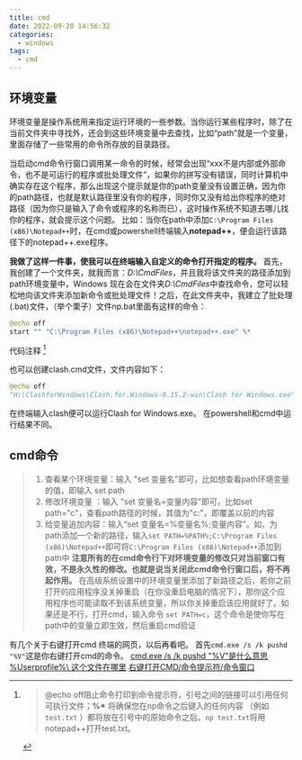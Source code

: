 ```yaml
---
title: cmd
date: 2022-09-20 14:56:32
categories:
  - windows
tags: 
  - cmd
---
```


## 环境变量
环境变量是操作系统用来指定运行环境的一些参数。当你运行某些程序时，除了在当前文件夹中寻找外，还会到这些环境变量中去查找，比如“path”就是一个变量，里面存储了一些常用的命令所存放的目录路径。
<!--more-->
当启动cmd命令行窗口调用某一命令的时候，经常会出现“xxx不是内部或外部命令，也不是可运行的程序或批处理文件”，如果你的拼写没有错误，同时计算机中确实存在这个程序，那么出现这个提示就是你的path变量没有设置正确，因为你的path路径，也就是默认路径里没有你的程序，同时你又没有给出你程序的绝对路径（因为你只是输入了命令或程序的名称而已），这时操作系统不知道去哪儿找你的程序，就会提示这个问题。
比如：当你在path中添加`C:\Program Files (x86)\Notepad++`时，在cmd或powershell终端输入**notepad++**，便会运行该路径下的notepad++.exe程序。

**我做了这样一件事，使我可以在终端输入自定义的命令打开指定的程序。** 首先，我创建了一个文件夹，就我而言：*D:\CmdFiles*，并且我将该文件夹的路径添加到path环境变量中，Windows 现在会在文件夹*D:\CmdFiles*中查找命令，您可以轻松地向该文件夹添加新命令或批处理文件！之后，在此文件夹中，我建立了批处理(.bat)文件，（举个栗子）文件np.bat里面有这样的命令：
```python
@echo off
start "" "C:\Program Files (x86)\Notepad++\notepad++.exe" %*
```
代码注释 [^代码注释]
[^代码注释]:  > @echo off阻止命令打印到命令提示符，引号之间的链接可以引用任何可执行文件；**%\*** 将确保您在np命令之后键入的任何内容 （例如`test.txt` ）都将放在引号中的原始命令之后。`np test.txt`将用notepad++打开test.txt。

也可以创建clash.cmd文件，文件内容如下：
```python
@echo off
"H:\ClashforWindows\Clash.for.Windows-0.15.2-win\Clash for Windows.exe" %*
```
在终端输入clash便可以运行Clash for Windows.exe。
在powershell和cmd中运行结果不同。

## cmd命令
> 1. 查看某个环境变量：输入 "set 变量名"即可，比如想查看path环境变量的值，即输入 set path
> 2. 修改环境变量 ：输入 "set 变量名=变量内容"即可，比如set path="c"，查看path路径的时候，其值为"c:\"，即覆盖以前的内容
> 3. 给变量追加内容：输入“set 变量名=%变量名%;变量内容”。如，为path添加一个新的路径，输入`set PATH=%PATH%;C:\Program Files (x86)\Notepad++`即可将`C:\Program Files (x86)\Notepad++`添加到path中
> **注意所有的在cmd命令行下对环境变量的修改只对当前窗口有效，不是永久性的修改。也就是说当关闭此cmd命令行窗口后，将不再起作用。**
> 在高级系统设置中的环境变量里添加了新路径之后，若你之前打开的应用程序没关掉重启（在你没重启电脑的情况下），那你这个应用程序也可能读取不到该系统变量，所以你关掉重启该应用就好了。如果还是不行，打开cmd，输入命令 `set PATH=c`，这个命令是使你写在path中的变量立即生效，然后重启cmd验证
> 

有几个关于右键打开cmd 终端的网页，以后再看吧。
首先`cmd.exe /s /k pushd "%V"`这是你右键打开cmd的命令。
[cmd.exe /s /k pushd "%V"是什么意思](https://zhidao.baidu.com/question/549082128.html)
[%Userprofile%\ 这个文件在哪里](https://zhidao.baidu.com/question/441785422.html)
[右键打开CMD/命令提示符/命令窗口](http://www.bathome.net/thread-26433-1-1.html)





